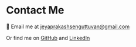 # Contact Me

📧 Email me at [jeyaprakashsenguttuvan@gmail.com](mailto:jeyaprakashsenguttuvan@gmail.com)

Or find me on [GitHub](https://github.com/turbotrail) and [LinkedIn](https://linkedin.com/in/jeyaprakashsenguttuvan)